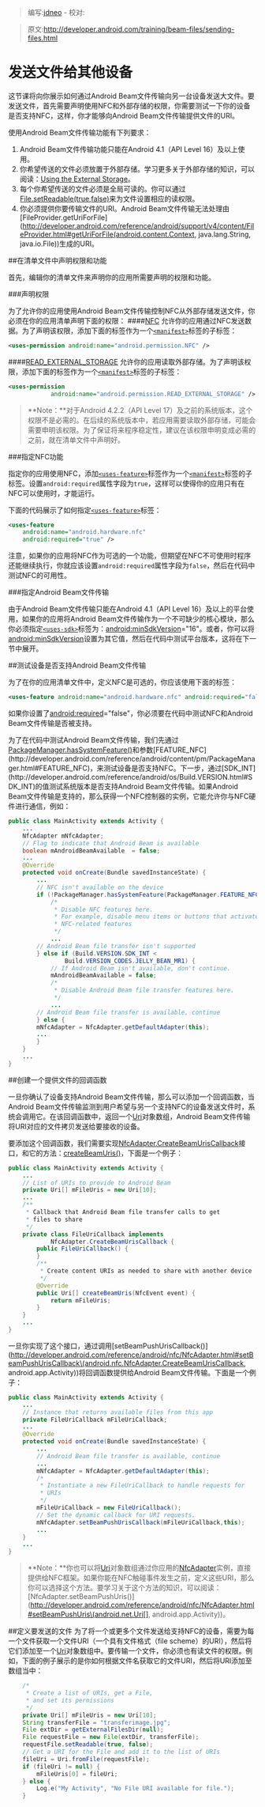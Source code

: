 > 编写:[jdneo](https://github.com/jdneo) - 校对:

> 原文:<http://developer.android.com/training/beam-files/sending-files.html>

# 发送文件给其他设备

这节课将向你展示如何通过Android Beam文件传输向另一台设备发送大文件。要发送文件，首先需要声明使用NFC和外部存储的权限，你需要测试一下你的设备是否支持NFC，这样，你才能够向Android Beam文件传输提供文件的URI。

使用Android Beam文件传输功能有下列要求：

1. Android Beam文件传输功能只能在Android 4.1（API Level 16）及以上使用。
2. 你希望传送的文件必须放置于外部存储。学习更多关于外部存储的知识，可以阅读：[Using the External Storage](http://developer.android.com/guide/topics/data/data-storage.html#filesExternal)。
3. 每个你希望传送的文件必须是全局可读的。你可以通过[File.setReadable(true,false)](http://developer.android.com/reference/java/io/File.html#setReadable(boolean))来为文件设置相应的读权限。
4. 你必须提供你要传输文件的URI。Android Beam文件传输无法处理由[FileProvider.getUriForFile](http://developer.android.com/reference/android/support/v4/content/FileProvider.html#getUriForFile(android.content.Context, java.lang.String, java.io.File))生成的URI。

##在清单文件中声明权限和功能

首先，编辑你的清单文件来声明你的应用所需要声明的权限和功能。

###声明权限

为了允许你的应用使用Android Beam文件传输控制NFC从外部存储发送文件，你必须在你的应用清单声明下面的权限：
####[NFC](http://developer.android.com/reference/android/Manifest.permission.html#NFC)
允许你的应用通过NFC发送数据。为了声明该权限，添加下面的标签作为一个[`<manifest>`](http://developer.android.com/guide/topics/manifest/manifest-element.html)标签的子标签：

```xml
<uses-permission android:name="android.permission.NFC" />
```

####[READ_EXTERNAL_STORAGE](http://developer.android.com/reference/android/Manifest.permission.html#READ_EXTERNAL_STORAGE)
允许你的应用读取外部存储。为了声明该权限，添加下面的标签作为一个[`<manifest>`](http://developer.android.com/guide/topics/manifest/manifest-element.html)标签的子标签：

```xml
<uses-permission
            android:name="android.permission.READ_EXTERNAL_STORAGE" />
```

> **Note：**对于Android 4.2.2（API Level 17）及之前的系统版本，这个权限不是必需的。在后续的系统版本中，若应用需要读取外部存储，可能会需要申明该权限。为了保证将来程序稳定性，建议在该权限申明变成必需的之前，就在清单文件中声明好。

###指定NFC功能

指定你的应用使用NFC，添加[`<uses-feature>`](http://developer.android.com/guide/topics/manifest/uses-feature-element.html)标签作为一个[`<manifest>`](http://developer.android.com/guide/topics/manifest/manifest-element.html)标签的子标签。设置`android:required`属性字段为`true`，这样可以使得你的应用只有在NFC可以使用时，才能运行。

下面的代码展示了如何指定[`<uses-feature>`](http://developer.android.com/guide/topics/manifest/uses-feature-element.html)标签：

```xml
<uses-feature
    android:name="android.hardware.nfc"
    android:required="true" />
```

注意，如果你的应用将NFC作为可选的一个功能，但期望在NFC不可使用时程序还能继续执行，你就应该设置`android:required`属性字段为`false`，然后在代码中测试NFC的可用性。

###指定Android Beam文件传输

由于Android Beam文件传输只能在Android 4.1（API Level 16）及以上的平台使用，如果你的应用将Android Beam文件传输作为一个不可缺少的核心模块，那么你必须指定[`<uses-sdk>`](http://developer.android.com/guide/topics/manifest/uses-sdk-element.html)标签为：[android:minSdkVersion](http://developer.android.com/guide/topics/manifest/uses-sdk-element.html#min)="16"。或者，你可以将[android:minSdkVersion](http://developer.android.com/guide/topics/manifest/uses-sdk-element.html#min)设置为其它值，然后在代码中测试平台版本，这将在下一节中展开。

##测试设备是否支持Android Beam文件传输

为了在你的应用清单文件中，定义NFC是可选的，你应该使用下面的标签：

```xml
<uses-feature android:name="android.hardware.nfc" android:required="false" />
```

如果你设置了[android:required](http://developer.android.com/guide/topics/manifest/uses-feature-element.html#required)="false"，你必须要在代码中测试NFC和Android Beam文件传输是否被支持。

为了在代码中测试Android Beam文件传输，我们先通过[PackageManager.hasSystemFeature()](http://developer.android.com/reference/android/content/pm/PackageManager.html#hasSystemFeature\(java.lang.String\))和参数[FEATURE_NFC](http://developer.android.com/reference/android/content/pm/PackageManager.html#FEATURE_NFC)，来测试设备是否支持NFC。下一步，通过[SDK_INT](http://developer.android.com/reference/android/os/Build.VERSION.html#SDK_INT)的值测试系统版本是否支持Android Beam文件传输。如果Android Beam文件传输是支持的，那么获得一个NFC控制器的实例，它能允许你与NFC硬件进行通信，例如：

```java
public class MainActivity extends Activity {
    ...
    NfcAdapter mNfcAdapter;
    // Flag to indicate that Android Beam is available
    boolean mAndroidBeamAvailable  = false;
    ...
    @Override
    protected void onCreate(Bundle savedInstanceState) {
        ...
        // NFC isn't available on the device
        if (!PackageManager.hasSystemFeature(PackageManager.FEATURE_NFC)) {
            /*
             * Disable NFC features here.
             * For example, disable menu items or buttons that activate
             * NFC-related features
             */
            ...
        // Android Beam file transfer isn't supported
        } else if (Build.VERSION.SDK_INT <
                Build.VERSION_CODES.JELLY_BEAN_MR1) {
            // If Android Beam isn't available, don't continue.
            mAndroidBeamAvailable = false;
            /*
             * Disable Android Beam file transfer features here.
             */
            ...
        // Android Beam file transfer is available, continue
        } else {
        mNfcAdapter = NfcAdapter.getDefaultAdapter(this);
        ...
        }
    }
    ...
}
```

##创建一个提供文件的回调函数

一旦你确认了设备支持Android Beam文件传输，那么可以添加一个回调函数，当Android Beam文件传输监测到用户希望与另一个支持NFC的设备发送文件时，系统会调用它。在该回调函数中，返回一个[Uri](http://developer.android.com/reference/android/net/Uri.html)对象数组，Android Beam文件传输将URI对应的文件拷贝发送给要接收的设备。

要添加这个回调函数，我们需要实现[NfcAdapter.CreateBeamUrisCallback](http://developer.android.com/reference/android/nfc/NfcAdapter.CreateBeamUrisCallback.html)接口，和它的方法：[createBeamUris()](http://developer.android.com/reference/android/nfc/NfcAdapter.CreateBeamUrisCallback.html#createBeamUris\(android.nfc.NfcEvent\))，下面是一个例子：

```java
public class MainActivity extends Activity {
    ...
    // List of URIs to provide to Android Beam
    private Uri[] mFileUris = new Uri[10];
    ...
    /**
     * Callback that Android Beam file transfer calls to get
     * files to share
     */
    private class FileUriCallback implements
            NfcAdapter.CreateBeamUrisCallback {
        public FileUriCallback() {
        }
        /**
         * Create content URIs as needed to share with another device
         */
        @Override
        public Uri[] createBeamUris(NfcEvent event) {
            return mFileUris;
        }
    }
    ...
}
```

一旦你实现了这个接口，通过调用[setBeamPushUrisCallback()](http://developer.android.com/reference/android/nfc/NfcAdapter.html#setBeamPushUrisCallback\(android.nfc.NfcAdapter.CreateBeamUrisCallback, android.app.Activity\))将回调函数提供给Android Beam文件传输。下面是一个例子：

```java
public class MainActivity extends Activity {
    ...
    // Instance that returns available files from this app
    private FileUriCallback mFileUriCallback;
    ...
    @Override
    protected void onCreate(Bundle savedInstanceState) {
        ...
        // Android Beam file transfer is available, continue
        ...
        mNfcAdapter = NfcAdapter.getDefaultAdapter(this);
        /*
         * Instantiate a new FileUriCallback to handle requests for
         * URIs
         */
        mFileUriCallback = new FileUriCallback();
        // Set the dynamic callback for URI requests.
        mNfcAdapter.setBeamPushUrisCallback(mFileUriCallback,this);
        ...
    }
    ...
}
```

> **Note：**你也可以将[Uri](http://developer.android.com/reference/android/net/Uri.html)对象数组通过你应用的[NfcAdapter](http://developer.android.com/reference/android/nfc/NfcAdapter.html)实例，直接提供给NFC框架。如果你能在NFC触碰事件发生之前，定义这些URI，那么你可以选择这个方法。要学习关于这个方法的知识，可以阅读：[NfcAdapter.setBeamPushUris()](http://developer.android.com/reference/android/nfc/NfcAdapter.html#setBeamPushUris\(android.net.Uri[], android.app.Activity\))。

##定义要发送的文件
为了将一个或更多个文件发送给支持NFC的设备，需要为每一个文件获取一个文件URI（一个具有文件格式（file scheme）的URI），然后将它们添加至一个[Uri](http://developer.android.com/reference/android/net/Uri.html)对象数组中。要传输一个文件，你必须也有读文件的权限。例如，下面的例子展示的是你如何根据文件名获取它的文件URI，然后将URI添加至数组当中：

```java
    /*
     * Create a list of URIs, get a File,
     * and set its permissions
     */
    private Uri[] mFileUris = new Uri[10];
    String transferFile = "transferimage.jpg";
    File extDir = getExternalFilesDir(null);
    File requestFile = new File(extDir, transferFile);
    requestFile.setReadable(true, false);
    // Get a URI for the File and add it to the list of URIs
    fileUri = Uri.fromFile(requestFile);
    if (fileUri != null) {
        mFileUris[0] = fileUri;
    } else {
        Log.e("My Activity", "No File URI available for file.");
    }
```
